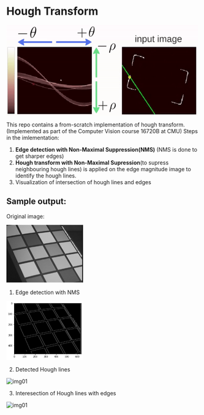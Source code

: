 # Hough Transform
<img align="center" src="data/handout/ht.gif" width="500">

This repo contains a from-scratch implementation of hough transform. (Implemented as part of the Computer Vision course 16720B at CMU)
Steps in the imlementation:
1. **Edge detection with Non-Maximal Suppression(NMS)** (NMS is done to get sharper edges) 
2. **Hough transform with Non-Maximal Supression**(to supress neighbouring hough lines) is applied on the edge magnitude image to identify the hough lines.
3. Visualization of intersection of hough lines and edges



## Sample output:
Original image:

<img src="data/img01.jpg" alt="img01" width="200"/>

1. Edge detection with NMS

 <img src="edgenms_results/01.png" alt="img01" width="200"/>

2. Detected Hough lines

<img src="hough_results/01.png" alt="img01" width="200"/> 

3. Interesection of Hough lines with edges

<img src="final_results/01.png" alt="img01" width="200"/>

